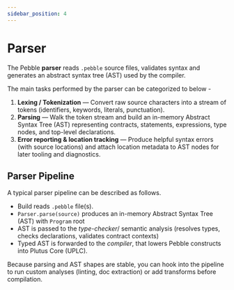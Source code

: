 ```yaml
---
sidebar_position: 4
---
```


# Parser

The Pebble **parser** reads `.pebble` source files, validates syntax and generates an abstract syntax tree (AST) used by the compiler.

The main tasks performed by the parser can be categorized to below -
1. **Lexing / Tokenization** — Convert raw source characters into a stream of tokens (identifiers, keywords, literals, punctuation).  
2. **Parsing** — Walk the token stream and build an in-memory Abstract Syntax Tree (AST) representing contracts, statements, expressions, type nodes, and top-level declarations.  
3. **Error reporting & location tracking** — Produce helpful syntax errors (with source locations) and attach location metadata to AST nodes for later tooling and diagnostics.


## Parser Pipeline

A typical parser pipeline can be described as follows.

- Build reads `.pebble` file(s).
- `Parser.parse(source)` produces an in-memory Abstract Syntax Tree (AST) with `Program` root
- AST is passed to the _type-checker_/ semantic analysis (resolves types, checks declarations, validates contract contexts)
- Typed AST is forwarded to the _compiler_, that lowers Pebble constructs into Plutus Core (UPLC).

Because parsing and AST shapes are stable, you can hook into the pipeline to run custom analyses (linting, doc extraction) or add transforms before compilation.

